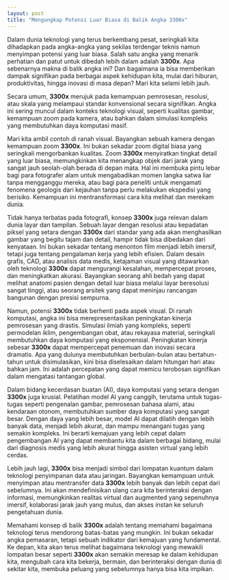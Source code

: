 ```yaml
---
layout: post
title: "Mengungkap Potensi Luar Biasa di Balik Angka 3300x"
---
```


Dalam dunia teknologi yang terus berkembang pesat, seringkali kita dihadapkan pada angka-angka yang sekilas terdengar teknis namun menyimpan potensi yang luar biasa. Salah satu angka yang menarik perhatian dan patut untuk dibedah lebih dalam adalah **3300x**. Apa sebenarnya makna di balik angka ini? Dan bagaimana ia bisa memberikan dampak signifikan pada berbagai aspek kehidupan kita, mulai dari hiburan, produktivitas, hingga inovasi di masa depan? Mari kita selami lebih jauh.

Secara umum, **3300x** merujuk pada kemampuan pemrosesan, resolusi, atau skala yang melampaui standar konvensional secara signifikan. Angka ini sering muncul dalam konteks teknologi visual, seperti kualitas gambar, kemampuan zoom pada kamera, atau bahkan dalam simulasi kompleks yang membutuhkan daya komputasi masif.

Mari kita ambil contoh di ranah visual. Bayangkan sebuah kamera dengan kemampuan zoom **3300x**. Ini bukan sekadar zoom digital biasa yang seringkali mengorbankan kualitas. Zoom **3300x** menyiratkan tingkat detail yang luar biasa, memungkinkan kita menangkap objek dari jarak yang sangat jauh seolah-olah berada di depan mata. Hal ini membuka pintu lebar bagi para fotografer alam untuk mengabadikan momen langka satwa liar tanpa mengganggu mereka, atau bagi para peneliti untuk mengamati fenomena geologis dari kejauhan tanpa perlu melakukan ekspedisi yang berisiko. Kemampuan ini mentransformasi cara kita melihat dan merekam dunia.

Tidak hanya terbatas pada fotografi, konsep **3300x** juga relevan dalam dunia layar dan tampilan. Sebuah layar dengan resolusi atau kepadatan piksel yang setara dengan **3300x** dari standar yang ada akan menghasilkan gambar yang begitu tajam dan detail, hampir tidak bisa dibedakan dari kenyataan. Ini bukan sekadar tentang menonton film menjadi lebih imersif, tetapi juga tentang pengalaman kerja yang lebih efisien. Dalam desain grafis, CAD, atau analisis data medis, ketajaman visual yang ditawarkan oleh teknologi **3300x** dapat mengurangi kesalahan, mempercepat proses, dan meningkatkan akurasi. Bayangkan seorang ahli bedah yang dapat melihat anatomi pasien dengan detail luar biasa melalui layar beresolusi sangat tinggi, atau seorang arsitek yang dapat meninjau rancangan bangunan dengan presisi sempurna.

Namun, potensi **3300x** tidak berhenti pada aspek visual. Di ranah komputasi, angka ini bisa merepresentasikan peningkatan kinerja pemrosesan yang drastis. Simulasi ilmiah yang kompleks, seperti permodelan iklim, pengembangan obat, atau rekayasa material, seringkali membutuhkan daya komputasi yang eksponensial. Peningkatan kinerja sebesar **3300x** dapat mempercepat penemuan dan inovasi secara dramatis. Apa yang dulunya membutuhkan berbulan-bulan atau bertahun-tahun untuk disimulasikan, kini bisa diselesaikan dalam hitungan hari atau bahkan jam. Ini adalah percepatan yang dapat memicu terobosan signifikan dalam mengatasi tantangan global.

Dalam bidang kecerdasan buatan (AI), daya komputasi yang setara dengan **3300x** juga krusial. Pelatihan model AI yang canggih, terutama untuk tugas-tugas seperti pengenalan gambar, pemrosesan bahasa alami, atau kendaraan otonom, membutuhkan sumber daya komputasi yang sangat besar. Dengan daya yang lebih besar, model AI dapat dilatih dengan lebih banyak data, menjadi lebih akurat, dan mampu menangani tugas yang semakin kompleks. Ini berarti kemajuan yang lebih cepat dalam pengembangan AI yang dapat membantu kita dalam berbagai bidang, mulai dari diagnosis medis yang lebih akurat hingga asisten virtual yang lebih cerdas.

Lebih jauh lagi, **3300x** bisa menjadi simbol dari lompatan kuantum dalam teknologi penyimpanan data atau jaringan. Bayangkan kemampuan untuk menyimpan atau mentransfer data **3300x** lebih banyak dan lebih cepat dari sebelumnya. Ini akan mendefinisikan ulang cara kita berinteraksi dengan informasi, memungkinkan realitas virtual dan augmented yang sepenuhnya imersif, kolaborasi jarak jauh yang mulus, dan akses instan ke seluruh pengetahuan dunia.

Memahami konsep di balik **3300x** adalah tentang memahami bagaimana teknologi terus mendorong batas-batas yang mungkin. Ini bukan sekadar angka pemasaran, tetapi sebuah indikator dari kemajuan yang fundamental. Ke depan, kita akan terus melihat bagaimana teknologi yang mewakili lompatan besar seperti **3300x** akan semakin meresap ke dalam kehidupan kita, mengubah cara kita bekerja, bermain, dan berinteraksi dengan dunia di sekitar kita, membuka peluang yang sebelumnya hanya bisa kita impikan.
